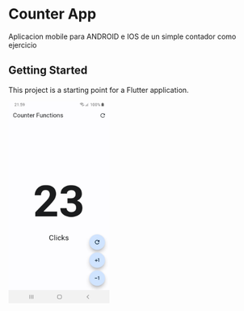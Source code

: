 # Counter App

Aplicacion mobile para ANDROID e IOS de un simple contador como ejercicio

## Getting Started

This project is a starting point for a Flutter application.

<!-- ![Counter APP](assets/app.jpg) -->

<img src="assets/app.jpg" alt="Counter APP" width="200" height="400">

